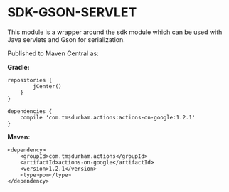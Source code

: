 # SDK-GSON-SERVLET

This module is a wrapper around the sdk module which can be used with Java servlets and Gson for serialization.

Published to Maven Central as:

__Gradle:__

    repositories {
            jCenter()
        }
    }
    
    dependencies {
        compile 'com.tmsdurham.actions:actions-on-google:1.2.1'
    }
__Maven:__

    <dependency>
  		<groupId>com.tmsdurham.actions</groupId>
  		<artifactId>actions-on-google</artifactId>
  		<version>1.2.1</version>
  		<type>pom</type>
    </dependency>
